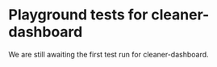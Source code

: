 # Playground tests for cleaner-dashboard
We are still awaiting the first test run for cleaner-dashboard.
